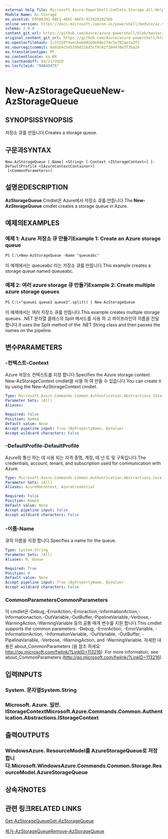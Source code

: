 ```yaml
---
external help file: Microsoft.Azure.PowerShell.Cmdlets.Storage.dll-Help.xml
Module Name: Az.Storage
ms.assetid: E9500392-6BE1-46EC-9AF5-9234281025E6
online version: https://docs.microsoft.com/en-us/powershell/module/az.storage/new-azstoragequeue
schema: 2.0.0
content_git_url: https://github.com/Azure/azure-powershell/blob/master/src/Storage/Storage.Management/help/New-AzStorageQueue.md
original_content_git_url: https://github.com/Azure/azure-powershell/blob/master/src/Storage/Storage.Management/help/New-AzStorageQueue.md
ms.openlocfilehash: 1c3f258f4aecbeb492e0e60e274c5e702ae1a3f2
ms.sourcegitcommit: 6a91b4c545350d316d3cf8c62f384478e3f3ba24
ms.translationtype: MT
ms.contentlocale: ko-KR
ms.lasthandoff: 04/21/2020
ms.locfileid: "94043475"
---
```

# <span data-ttu-id="60a4f-101">New-AzStorageQueue</span><span class="sxs-lookup"><span data-stu-id="60a4f-101">New-AzStorageQueue</span></span>

## <span data-ttu-id="60a4f-102">SYNOPSIS</span><span class="sxs-lookup"><span data-stu-id="60a4f-102">SYNOPSIS</span></span>
<span data-ttu-id="60a4f-103">저장소 큐를 만듭니다.</span><span class="sxs-lookup"><span data-stu-id="60a4f-103">Creates a storage queue.</span></span>

## <span data-ttu-id="60a4f-104">구문과</span><span class="sxs-lookup"><span data-stu-id="60a4f-104">SYNTAX</span></span>

```
New-AzStorageQueue [-Name] <String> [-Context <IStorageContext>] [-DefaultProfile <IAzureContextContainer>]
 [<CommonParameters>]
```

## <span data-ttu-id="60a4f-105">설명은</span><span class="sxs-lookup"><span data-stu-id="60a4f-105">DESCRIPTION</span></span>
<span data-ttu-id="60a4f-106">**AzStorageQueue** Cmdlet은 Azure에서 저장소 큐를 만듭니다.</span><span class="sxs-lookup"><span data-stu-id="60a4f-106">The **New-AzStorageQueue** cmdlet creates a storage queue in Azure.</span></span>

## <span data-ttu-id="60a4f-107">예제의</span><span class="sxs-lookup"><span data-stu-id="60a4f-107">EXAMPLES</span></span>

### <span data-ttu-id="60a4f-108">예제 1: Azure 저장소 큐 만들기</span><span class="sxs-lookup"><span data-stu-id="60a4f-108">Example 1: Create an Azure storage queue</span></span>
```
PS C:\>New-AzStorageQueue -Name "queueabc"
```

<span data-ttu-id="60a4f-109">이 예제에서는 queueabc 라는 저장소 큐를 만듭니다.</span><span class="sxs-lookup"><span data-stu-id="60a4f-109">This example creates a storage queue named queueabc.</span></span>

### <span data-ttu-id="60a4f-110">예제 2: 여러 azure storage 큐 만들기</span><span class="sxs-lookup"><span data-stu-id="60a4f-110">Example 2: Create multiple azure storage queues</span></span>
```
PS C:\>"queue1 queue2 queue3".split() | New-AzStorageQueue
```

<span data-ttu-id="60a4f-111">이 예제에서는 여러 저장소 큐를 만듭니다.</span><span class="sxs-lookup"><span data-stu-id="60a4f-111">This example creates multiple storage queues.</span></span>
<span data-ttu-id="60a4f-112">.NET 문자열 클래스의 Split 메서드를 사용 하 고 파이프라인의 이름을 전달 합니다.</span><span class="sxs-lookup"><span data-stu-id="60a4f-112">It uses the Split method of the .NET String class and then passes the names on the pipeline.</span></span>

## <span data-ttu-id="60a4f-113">변수</span><span class="sxs-lookup"><span data-stu-id="60a4f-113">PARAMETERS</span></span>

### <span data-ttu-id="60a4f-114">-컨텍스트</span><span class="sxs-lookup"><span data-stu-id="60a4f-114">-Context</span></span>
<span data-ttu-id="60a4f-115">Azure 저장소 컨텍스트를 지정 합니다.</span><span class="sxs-lookup"><span data-stu-id="60a4f-115">Specifies the Azure storage context.</span></span>
<span data-ttu-id="60a4f-116">New-AzStorageContext cmdlet을 사용 하 여 만들 수 있습니다.</span><span class="sxs-lookup"><span data-stu-id="60a4f-116">You can create it by using the New-AzStorageContext cmdlet.</span></span>

```yaml
Type: Microsoft.Azure.Commands.Common.Authentication.Abstractions.IStorageContext
Parameter Sets: (All)
Aliases:

Required: False
Position: Named
Default value: None
Accept pipeline input: True (ByPropertyName, ByValue)
Accept wildcard characters: False
```

### <span data-ttu-id="60a4f-117">-DefaultProfile</span><span class="sxs-lookup"><span data-stu-id="60a4f-117">-DefaultProfile</span></span>
<span data-ttu-id="60a4f-118">Azure와 통신 하는 데 사용 되는 자격 증명, 계정, 테 넌 트 및 구독입니다.</span><span class="sxs-lookup"><span data-stu-id="60a4f-118">The credentials, account, tenant, and subscription used for communication with Azure.</span></span>

```yaml
Type: Microsoft.Azure.Commands.Common.Authentication.Abstractions.Core.IAzureContextContainer
Parameter Sets: (All)
Aliases: AzureRmContext, AzureCredential

Required: False
Position: Named
Default value: None
Accept pipeline input: False
Accept wildcard characters: False
```

### <span data-ttu-id="60a4f-119">-이름</span><span class="sxs-lookup"><span data-stu-id="60a4f-119">-Name</span></span>
<span data-ttu-id="60a4f-120">큐의 이름을 지정 합니다.</span><span class="sxs-lookup"><span data-stu-id="60a4f-120">Specifies a name for the queue.</span></span>

```yaml
Type: System.String
Parameter Sets: (All)
Aliases: N, Queue

Required: True
Position: 0
Default value: None
Accept pipeline input: True (ByPropertyName, ByValue)
Accept wildcard characters: False
```

### <span data-ttu-id="60a4f-121">CommonParameters</span><span class="sxs-lookup"><span data-stu-id="60a4f-121">CommonParameters</span></span>
<span data-ttu-id="60a4f-122">이 cmdlet은-Debug,-ErrorAction,-Erroraction,-InformationAction,-Informationaction,-OutVariable,-OutBuffer,-PipelineVariable,-Verbose,-WarningAction,-WarningVariable 등의 공통 매개 변수를 지원 합니다.</span><span class="sxs-lookup"><span data-stu-id="60a4f-122">This cmdlet supports the common parameters: -Debug, -ErrorAction, -ErrorVariable, -InformationAction, -InformationVariable, -OutVariable, -OutBuffer, -PipelineVariable, -Verbose, -WarningAction, and -WarningVariable.</span></span> <span data-ttu-id="60a4f-123">자세한 내용은 about_CommonParameters (을 참조 하세요 http://go.microsoft.com/fwlink/?LinkID=113216) .</span><span class="sxs-lookup"><span data-stu-id="60a4f-123">For more information, see about_CommonParameters (http://go.microsoft.com/fwlink/?LinkID=113216).</span></span>

## <span data-ttu-id="60a4f-124">입력</span><span class="sxs-lookup"><span data-stu-id="60a4f-124">INPUTS</span></span>

### <span data-ttu-id="60a4f-125">System. 문자열</span><span class="sxs-lookup"><span data-stu-id="60a4f-125">System.String</span></span>

### <span data-ttu-id="60a4f-126">Microsoft. Azure. 일반. IStorageContext</span><span class="sxs-lookup"><span data-stu-id="60a4f-126">Microsoft.Azure.Commands.Common.Authentication.Abstractions.IStorageContext</span></span>

## <span data-ttu-id="60a4f-127">출력</span><span class="sxs-lookup"><span data-stu-id="60a4f-127">OUTPUTS</span></span>

### <span data-ttu-id="60a4f-128">WindowsAzure. ResourceModel를 AzureStorageQueue로 저장 합니다.</span><span class="sxs-lookup"><span data-stu-id="60a4f-128">Microsoft.WindowsAzure.Commands.Common.Storage.ResourceModel.AzureStorageQueue</span></span>

## <span data-ttu-id="60a4f-129">상속자</span><span class="sxs-lookup"><span data-stu-id="60a4f-129">NOTES</span></span>

## <span data-ttu-id="60a4f-130">관련 링크</span><span class="sxs-lookup"><span data-stu-id="60a4f-130">RELATED LINKS</span></span>

[<span data-ttu-id="60a4f-131">Get-AzStorageQueue</span><span class="sxs-lookup"><span data-stu-id="60a4f-131">Get-AzStorageQueue</span></span>](./Get-AzStorageQueue.md)

[<span data-ttu-id="60a4f-132">제거-AzStorageQueue</span><span class="sxs-lookup"><span data-stu-id="60a4f-132">Remove-AzStorageQueue</span></span>](./Remove-AzStorageQueue.md)


